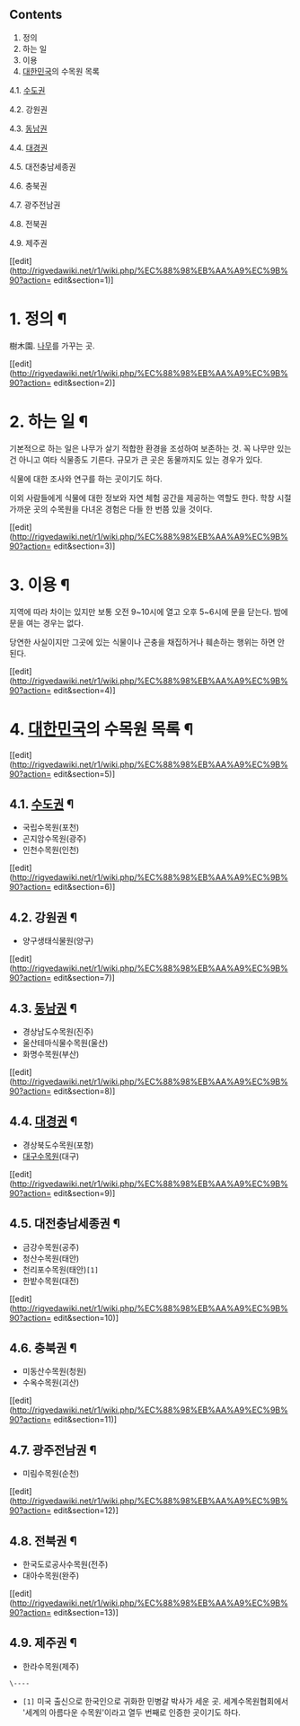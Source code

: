 ## Contents

    

1. 정의 
2. 하는 일 
3. 이용 
4. [대한민국](%EB%8C%80%ED%95%9C%EB%AF%BC%EA%B5%AD.md)의 수목원 목록 
    

4.1. [수도권](%EC%88%98%EB%8F%84%EA%B6%8C.md)

4.2. 강원권

4.3. [동남권](%EB%8F%99%EB%82%A8%EA%B6%8C.md)

4.4. [대경권](%EB%8C%80%EA%B2%BD%EA%B6%8C.md)

4.5. 대전충남세종권

4.6. 충북권

4.7. 광주전남권

4.8. 전북권

4.9. 제주권

[[edit](http://rigvedawiki.net/r1/wiki.php/%EC%88%98%EB%AA%A9%EC%9B%90?action=
edit&section=1)]

# 1. 정의 ¶

樹木園. [나무](%EB%82%98%EB%AC%B4.md)를 가꾸는 곳.

  

[[edit](http://rigvedawiki.net/r1/wiki.php/%EC%88%98%EB%AA%A9%EC%9B%90?action=
edit&section=2)]

# 2. 하는 일 ¶

기본적으로 하는 일은 나무가 살기 적합한 환경을 조성하여 보존하는 것. 꼭 나무만 있는 건 아니고 여타 식물종도 기른다. 규모가 큰 곳은
동물까지도 있는 경우가 있다.

  

식물에 대한 조사와 연구를 하는 곳이기도 하다.

  

이외 사람들에게 식물에 대한 정보와 자연 체험 공간을 제공하는 역할도 한다. 학창 시절 가까운 곳의 수목원을 다녀온 경험은 다들 한 번쯤
있을 것이다.

  

[[edit](http://rigvedawiki.net/r1/wiki.php/%EC%88%98%EB%AA%A9%EC%9B%90?action=
edit&section=3)]

# 3. 이용 ¶

지역에 따라 차이는 있지만 보통 오전 9~10시에 열고 오후 5~6시에 문을 닫는다. 밤에 문을 여는 경우는 없다.

  

당연한 사실이지만 그곳에 있는 식물이나 곤충을 채집하거나 훼손하는 행위는 하면 안 된다.

  

[[edit](http://rigvedawiki.net/r1/wiki.php/%EC%88%98%EB%AA%A9%EC%9B%90?action=
edit&section=4)]

# 4. [대한민국](%EB%8C%80%ED%95%9C%EB%AF%BC%EA%B5%AD.md)의 수목원 목록 ¶

[[edit](http://rigvedawiki.net/r1/wiki.php/%EC%88%98%EB%AA%A9%EC%9B%90?action=
edit&section=5)]

## 4.1. [수도권](%EC%88%98%EB%8F%84%EA%B6%8C.md) ¶

  * 국립수목원(포천)
  * 곤지암수목원(광주)
  * 인천수목원(인천)

[[edit](http://rigvedawiki.net/r1/wiki.php/%EC%88%98%EB%AA%A9%EC%9B%90?action=
edit&section=6)]

## 4.2. 강원권 ¶

  * 양구생태식물원(양구)

[[edit](http://rigvedawiki.net/r1/wiki.php/%EC%88%98%EB%AA%A9%EC%9B%90?action=
edit&section=7)]

## 4.3. [동남권](%EB%8F%99%EB%82%A8%EA%B6%8C.md) ¶

  * 경상남도수목원(진주)
  * 울산테마식물수목원(울산)
  * 화명수목원(부산)

[[edit](http://rigvedawiki.net/r1/wiki.php/%EC%88%98%EB%AA%A9%EC%9B%90?action=
edit&section=8)]

## 4.4. [대경권](%EB%8C%80%EA%B2%BD%EA%B6%8C.md) ¶

  * 경상북도수목원(포항)
  * [대구수목원](%EB%8C%80%EA%B5%AC%EC%88%98%EB%AA%A9%EC%9B%90.md)(대구)

[[edit](http://rigvedawiki.net/r1/wiki.php/%EC%88%98%EB%AA%A9%EC%9B%90?action=
edit&section=9)]

## 4.5. 대전충남세종권 ¶

  * 금강수목원(공주)
  * 청산수목원(태안)
  * 천리포수목원(태안)`[1]`
  * 한밭수목원(대전)

[[edit](http://rigvedawiki.net/r1/wiki.php/%EC%88%98%EB%AA%A9%EC%9B%90?action=
edit&section=10)]

## 4.6. 충북권 ¶

  * 미동산수목원(청원)
  * 수옥수목원(괴산)

[[edit](http://rigvedawiki.net/r1/wiki.php/%EC%88%98%EB%AA%A9%EC%9B%90?action=
edit&section=11)]

## 4.7. 광주전남권 ¶

  * 미림수목원(순천)

[[edit](http://rigvedawiki.net/r1/wiki.php/%EC%88%98%EB%AA%A9%EC%9B%90?action=
edit&section=12)]

## 4.8. 전북권 ¶

  * 한국도로공사수목원(전주)
  * 대아수목원(완주)

[[edit](http://rigvedawiki.net/r1/wiki.php/%EC%88%98%EB%AA%A9%EC%9B%90?action=
edit&section=13)]

## 4.9. 제주권 ¶

  * 한라수목원(제주)

`\----`

  * `[1]` 미국 출신으로 한국인으로 귀화한 민병갈 박사가 세운 곳. 세계수목원협회에서 '세계의 아름다운 수목원'이라고 열두 번째로 인증한 곳이기도 하다.


